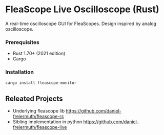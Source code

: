 # FleaScope Live Oscilloscope (Rust)

A real-time oscilloscope GUI for FleaScopes.
Design inspired by analog oscilloscope.


### Prerequisites
- Rust 1.70+ (2021 edition)
- Cargo

### Installation
```bash
cargo install fleascope-monitor
```

## Releated Projects
- Underlying fleascope lib https://github.com/daniel-freiermuth/fleascope-rs
- Sibling implementation in python https://github.com/daniel-freiermuth/fleascope-live
